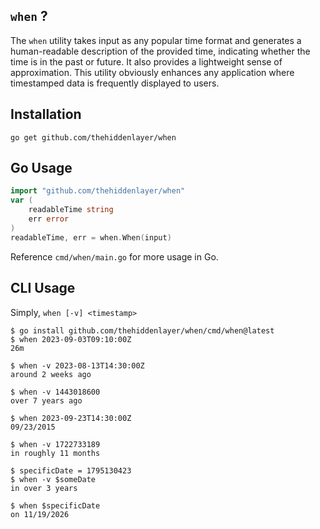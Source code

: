 ## `when` ?
The `when` utility takes input as any popular time format and generates a human-readable description of the provided time, indicating whether the time is in the past or future. It also provides a lightweight sense of approximation. This utility obviously enhances any application where timestamped data is frequently displayed to users.

## Installation

```
go get github.com/thehiddenlayer/when
```

## Go Usage

```go
import "github.com/thehiddenlayer/when"
var (
    readableTime string
    err error
)
readableTime, err = when.When(input)
```

Reference `cmd/when/main.go` for more usage in Go.

## CLI Usage

Simply, `when [-v] <timestamp>`

```
$ go install github.com/thehiddenlayer/when/cmd/when@latest
$ when 2023-09-03T09:10:00Z
26m

$ when -v 2023-08-13T14:30:00Z
around 2 weeks ago

$ when -v 1443018600
over 7 years ago

$ when 2023-09-23T14:30:00Z
09/23/2015

$ when -v 1722733189
in roughly 11 months

$ specificDate = 1795130423
$ when -v $someDate
in over 3 years

$ when $specificDate
on 11/19/2026
```
